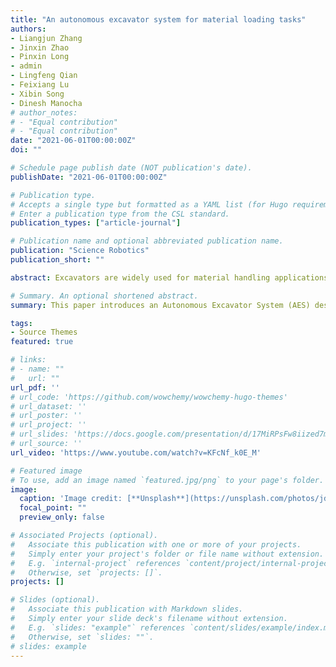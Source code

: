 ```yaml
---
title: "An autonomous excavator system for material loading tasks"
authors:
- Liangjun Zhang
- Jinxin Zhao
- Pinxin Long
- admin
- Lingfeng Qian
- Feixiang Lu
- Xibin Song
- Dinesh Manocha
# author_notes:
# - "Equal contribution"
# - "Equal contribution"
date: "2021-06-01T00:00:00Z"
doi: ""

# Schedule page publish date (NOT publication's date).
publishDate: "2021-06-01T00:00:00Z"

# Publication type.
# Accepts a single type but formatted as a YAML list (for Hugo requirements).
# Enter a publication type from the CSL standard.
publication_types: ["article-journal"]

# Publication name and optional abbreviated publication name.
publication: "Science Robotics"
publication_short: ""

abstract: Excavators are widely used for material handling applications in unstructured environments, including mining and construction. Operating excavators in a real-world environment can be challenging due to extreme conditions—such as rock sliding, ground collapse, or excessive dust—and can result in fatalities and injuries. Here, we present an autonomous excavator system (AES) for material loading tasks. Our system can handle different environments and uses an architecture that combines perception and planning. We fuse multimodal perception sensors, including LiDAR and cameras, along with advanced image enhancement, material and texture classification, and object detection algorithms. We also present hierarchical task and motion planning algorithms that combine learning-based techniques with optimization-based methods and are tightly integrated with the perception modules and the controller modules. We have evaluated AES performance on compact and standard excavators in many complex indoor and outdoor scenarios corresponding to material loading into dump trucks, waste material handling, rock capturing, pile removal, and trenching tasks. We demonstrate that our architecture improves the efficiency and autonomously handles different scenarios. AES has been deployed for real-world operations for long periods and can operate robustly in challenging scenarios. AES achieves 24 hours per intervention, i.e., the system can continuously operate for 24 hours without any human intervention. Moreover, the amount of material handled by AES per hour is closely equivalent to an experienced human operator.

# Summary. An optional shortened abstract.
summary: This paper introduces an Autonomous Excavator System (AES) designed for material loading tasks in challenging environments. Combining advanced perception and planning algorithms, AES demonstrates autonomous operation with efficiency comparable to human operators and robust performance in complex scenarios, achieving 24-hour continuous operation without human intervention.

tags:
- Source Themes
featured: true

# links:
# - name: ""
#   url: ""
url_pdf: ''
# url_code: 'https://github.com/wowchemy/wowchemy-hugo-themes'
# url_dataset: ''
# url_poster: ''
# url_project: ''
# url_slides: 'https://docs.google.com/presentation/d/17MiRPsFw8iized7m4K3Ad8J7KvCzSgLO/edit?usp=sharing&ouid=109493805994328969677&rtpof=true&sd=true'
# url_source: ''
url_video: 'https://www.youtube.com/watch?v=KFcNf_k0E_M'

# Featured image
# To use, add an image named `featured.jpg/png` to your page's folder. 
image:
  caption: 'Image credit: [**Unsplash**](https://unsplash.com/photos/jdD8gXaTZsc)'
  focal_point: ""
  preview_only: false

# Associated Projects (optional).
#   Associate this publication with one or more of your projects.
#   Simply enter your project's folder or file name without extension.
#   E.g. `internal-project` references `content/project/internal-project/index.md`.
#   Otherwise, set `projects: []`.
projects: []

# Slides (optional).
#   Associate this publication with Markdown slides.
#   Simply enter your slide deck's filename without extension.
#   E.g. `slides: "example"` references `content/slides/example/index.md`.
#   Otherwise, set `slides: ""`.
# slides: example
---
```

